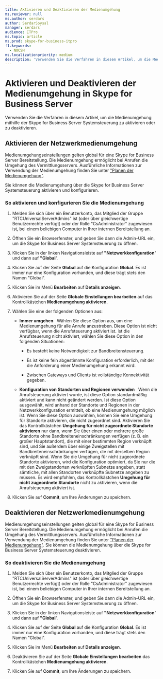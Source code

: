 ```yaml
---
title: Aktivieren und Deaktivieren der Medienumgehung
ms.reviewer: null
ms.author: serdars
author: SerdarSoysal
manager: serdars
audience: ITPro
ms.topic: article
ms.prod: skype-for-business-itpro
f1.keywords:
  - NOCSH
ms.localizationpriority: medium
description: 'Verwenden Sie die Verfahren in diesem Artikel, um die Medienumgehung mithilfe der Skype for Business Server Systemsteuerung zu aktivieren oder zu deaktivieren.'
---
```



# <a name="enabling-and-disabling-media-bypass-in-skype-for-business-server"></a>Aktivieren und Deaktivieren der Medienumgehung in Skype for Business Server

Verwenden Sie die Verfahren in diesem Artikel, um die Medienumgehung mithilfe der Skype for Business Server Systemsteuerung zu aktivieren oder zu deaktivieren.

## <a name="enable-network-media-bypass"></a>Aktivieren der Netzwerkmedienumgehung 

Medienumgehungseinstellungen gelten global für eine Skype for Business Server Bereitstellung. Die Medienumgehung ermöglicht bei Anrufen die Umgehung des Vermittlungsservers. Ausführliche Informationen zur Verwendung der Medienumgehung finden Sie unter ["Planen der Medienumgehung"](../../../plan-your-deployment/enterprise-voice-solution/media-bypass.md).

Sie können die Medienumgehung über die Skype for Business Server Systemsteuerung aktivieren und konfigurieren.


### <a name="to-enable-and-configure-media-bypass"></a>So aktivieren und konfigurieren Sie die Medienumgehung

1.  Melden Sie sich über ein Benutzerkonto, das Mitglied der Gruppe "RTCUniversalServerAdmins" ist (oder über gleichwertige Benutzerrechte verfügt) oder der Rolle "CsAdministrator" zugewiesen ist, bei einem beliebigen Computer in Ihrer internen Bereitstellung an.

2.  Öffnen Sie ein Browserfenster, und geben Sie dann die Admin-URL ein, um die Skype for Business Server Systemsteuerung zu öffnen. 

3.  Klicken Sie in der linken Navigationsleiste auf **"Netzwerkkonfiguration**" und dann auf **"Global**".

4.  Klicken Sie auf der Seite **Global** auf die Konfiguration **Global**. Es ist immer nur eine Konfiguration vorhanden, und diese trägt stets den Namen "Global".

5.  Klicken Sie im Menü **Bearbeiten** auf **Details anzeigen**.

6.  Aktivieren Sie auf der Seite **Globale Einstellungen bearbeiten** auf das Kontrollkästchen **Medienumgehung aktivieren**.

7.  Wählen Sie eine der folgenden Optionen aus:
    
      - **Immer umgehen**   Wählen Sie diese Option aus, um eine Medienumgehung für alle Anrufe anzustreben. Diese Option ist nicht verfügbar, wenn die Anrufsteuerung aktiviert ist. Ist die Anrufsteuerung nicht aktiviert, wählen Sie diese Option in den folgenden Situationen:
        
          - Es besteht keine Notwendigkeit zur Bandbreitensteuerung.
        
          - Es ist keine fein abgestimmte Konfiguration erforderlich, mit der die Anforderung einer Medienumgehung erkannt wird.
        
          - Zwischen Gateways und Clients ist vollständige Konnektivität gegeben.
    
      - **Konfiguration von Standorten und Regionen verwenden**   Wenn die Anrufsteuerung aktiviert wurde, ist diese Option standardmäßig aktiviert und kann nicht geändert werden. Ist diese Option ausgewählt, wird anhand der Standorte und Regionen in der Netzwerkkonfiguration ermittelt, ob eine Medienumgehung möglich ist. Wenn Sie diese Option auswählen, können Sie eine Umgehung für Standorte aktivieren, die nicht zugeordnet sind. Aktivieren Sie das Kontrollkästchen **Umgehung für nicht zugeordnete Standorte aktivieren** nur dann, wenn Sie über einen oder mehrere große Standorte ohne Bandbreiteneinschränkungen verfügen (z. B. ein großer Hauptstandort), die mit einer bestimmten Region verknüpft sind, und Sie außerdem über einige Zweigstellen mit Bandbreiteneinschränkungen verfügen, die mit derselben Region verknüpft sind. Wenn Sie die Umgehung für nicht zugeordnete Standorte aktivieren, wird die Konfiguration optimiert, da Sie nur die mit den Zweigstandorten verknüpften Subnetze angeben, statt sämtliche, mit allen Standorten verknüpfte Subnetze angeben zu müssen. Es wird empfohlen, das Kontrollkästchen **Umgehung für nicht zugeordnete Standorte** nicht zu aktivieren, wenn die Anrufsteuerung aktiviert ist.

8.  Klicken Sie auf **Commit**, um Ihre Änderungen zu speichern.


## <a name="disable-network-media-bypass"></a>Deaktivieren der Netzwerkmedienumgehung

Medienumgehungseinstellungen gelten global für eine Skype for Business Server Bereitstellung. Die Medienumgehung ermöglicht bei Anrufen die Umgehung des Vermittlungsservers. Ausführliche Informationen zur Verwendung der Medienumgehung finden Sie unter ["Planen der Medienumgehung"](../../../plan-your-deployment/enterprise-voice-solution/media-bypass.md). Sie können die Medienumgehung über die Skype for Business Server Systemsteuerung deaktivieren. 


### <a name="to-disable-media-bypass"></a>So deaktivieren Sie die Medienumgehung

1.  Melden Sie sich über ein Benutzerkonto, das Mitglied der Gruppe "RTCUniversalServerAdmins" ist (oder über gleichwertige Benutzerrechte verfügt) oder der Rolle "CsAdministrator" zugewiesen ist, bei einem beliebigen Computer in Ihrer internen Bereitstellung an.

2.  Öffnen Sie ein Browserfenster, und geben Sie dann die Admin-URL ein, um die Skype for Business Server Systemsteuerung zu öffnen. 

3.  Klicken Sie in der linken Navigationsleiste auf **"Netzwerkkonfiguration**" und dann auf **"Global**".

4.  Klicken Sie auf der Seite **Global** auf die Konfiguration **Global**. Es ist immer nur eine Konfiguration vorhanden, und diese trägt stets den Namen "Global".

5.  Klicken Sie im Menü **Bearbeiten** auf **Details anzeigen**.

6.  Deaktivieren Sie auf der Seite **Globale Einstellungen bearbeiten** das Kontrollkästchen **Medienumgehung aktivieren**.

7.  Klicken Sie auf **Commit**, um Ihre Änderungen zu speichern.

  
